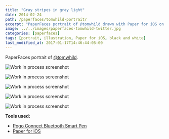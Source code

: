 ```yaml
---
title: "Gray stripes in gray light"
date: 2014-02-24
path: /paperfaces/tomwhild-portrait/
excerpt: "PaperFaces portrait of @tomwhild drawn with Paper for iOS on an iPad."
image: ../../images/paperfaces-tomwhild-twitter.jpg
categories: [paperfaces]
tags: [portrait, illustration, Paper for iOS, black and white]
last_modified_at: 2017-01-17T14:46:44-05:00
---
```


PaperFaces portrait of [@tomwhild](https://twitter.com/tomwhild).

![Work in process screenshot](../../images/paperfaces-tomwhild-process-1-lg.jpg)

![Work in process screenshot](../../images/paperfaces-tomwhild-process-2-lg.jpg)

![Work in process screenshot](../../images/paperfaces-tomwhild-process-3-lg.jpg)

![Work in process screenshot](../../images/paperfaces-tomwhild-process-4-lg.jpg)

![Work in process screenshot](../../images/paperfaces-tomwhild-process-5-lg.jpg)

**Tools used:**

- [Pogo Connect Bluetooth Smart Pen](https://www.amazon.com/gp/product/B009K448L4/ref=as_li_ss_tl?ie=UTF8&camp=1789&creative=390957&creativeASIN=B009K448L4&linkCode=as2&tag=mademist-20)
- [Paper for iOS](https://paper.bywetransfer.com/)
